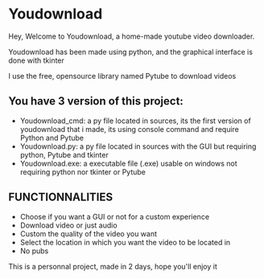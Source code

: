 # Youdownload

Hey, Welcome to Youdownload, a home-made youtube video downloader.

Youdownload has been made using python, and the graphical interface is done with tkinter

I use the free, opensource library named Pytube to download videos

You have 3 version of this project:
- 
- Youdownload_cmd: a py file located in sources, its the first version of youdownload that i made, its using console command and require Python and Pytube
- Youdownload.py:  a py file located in sources with the GUI but requiring python, Pytube and tkinter
- Youdownload.exe: a executable file (.exe) usable on windows not requiring python nor tkinter or Pytube

FUNCTIONNALITIES
-
- Choose if you want a GUI or not for a custom experience
- Download video or just audio
- Custom the quality of the video you want
- Select the location in which you want the video to be located in
- No pubs

This is a personnal project, made in 2 days, hope you'll enjoy it
